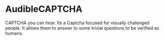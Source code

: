 # AudibleCAPTCHA
CAPTCHA you can hear. Its a Captcha focused for visually chalenged people. It allows them to answer to some trivial questions to be verified as humans.
